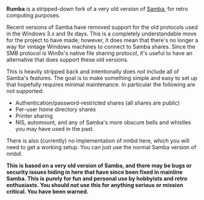 **Rumba** is a stripped-down fork of a very old version of
[Samba](https://en.wikipedia.org/wiki/Samba_software), for retro computing
purposes.

Recent versions of Samba have removed support for the old protocols used in the
Windows 3.x and 9x days. This is a completely understandable move for the
project to have made; however, it does mean that there's no longer a way for
vintage Windows machines to connect to Samba shares. Since the SMB protocol is
Win9x's native file sharing protocol, it's useful to have an alternative that
does support these old versions.

This is heavily stripped back and intentionally does *not* include all of
Samba's features. The goal is to make something simple and easy to set up that
hopefully requires minimal maintenance. In particular the following are not
supported:

 * Authentication/password-restricted shares (all shares are public)
 * Per-user home directory shares
 * Printer sharing
 * NIS, automount, and any of Samba's more obscure bells and whistles you may
   have used in the past.

There is also (currently) no implementation of nmbd here, which you will need
to get a working setup. You can just use the normal Samba version of nmbd.

**This is based on a very old version of Samba, and there may be bugs or security
issues hiding in here that have since been fixed in mainline Samba. This is
purely for fun and personal use by hobbyists and retro enthusiasts. You should
*not* use this for anything serious or mission critical. You have been warned.**
